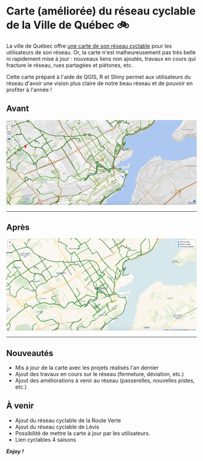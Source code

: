 Carte (améliorée) du réseau cyclable de la Ville de Québec 🚲
================================================================================


La ville de Québec offre [une carte de son réseau cyclable](https://carte.ville.quebec.qc.ca/mobile?z=3&x=241231&y=5189013&fondcarte=ReseauCyclable#) pour les utilisateurs de son réseau. Or, la carte n'est malheureusement pas très belle ni rapidement mise à jour : nouveaux liens non ajoutés, travaux en cours qui fracture le réseau, rues partagées et piétones, etc.

Cette carte préparé à l'aide de QGIS, R et Shiny permet aux utilisateurs du réseau d'avoir une vision plus claire de notre beau réseau et de pouvoir en profiter à l'année !


Avant 
--------------------------------------------------------------------------------

![](www/old.png)

---

Après
--------------------------------------------------------------------------------

![](www/new.png)

---

Nouveautés 
--------------------------------------------------------------------------------


+ Mis à jour de la carte avec les projets réalisés l'an dernier
+ Ajout des travaux en cours sur le réseau (fermeture, déviation, etc.)
+ Ajout des améliorations à venir au réseau (passerelles, nouvelles pistes, etc.)


À venir
--------------------------------------------------------------------------------

+ Ajout du réseau cyclable de la Route Verte
+ Ajout du réseau cyclable de Lévis
+ Possibilité de mettre la carte à jour par les utilisateurs.
+ Lien cyclables 4 saisons


___Enjoy !___